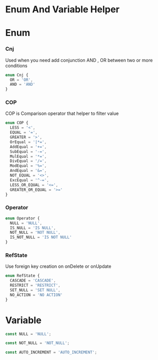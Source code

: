 # Enum And Variable Helper

# Enum

### Cnj

Used when you need add conjunction AND , OR between two or more conditions

```ts
enum Cnj {
  OR = 'OR',
  AND = 'AND'
}
```

### COP

COP is Comparison operator that helper to filter value

```ts
enum COP {
  LESS = '<',
  EQUAL = '=',
  GREATER = '>',
  OrEqual = '|*=',
  AddEqual = '+=',
  SubEqual = '-=',
  MulEqual = '*=',
  DivEqual = '/=',
  ModEqual = '%=',
  AndEqual = '&=',
  NOT_EQUAL = '<>',
  ExcEqual = '^-=',
  LESS_OR_EQUAL = '<=',
  GREATER_OR_EQUAL = '>='
}
```

### Operator

```ts
enum Operator {
  NULL = 'NULL',
  IS_NULL = 'IS NULL',
  NOT_NULL = 'NOT NULL',
  IS_NOT_NULL = 'IS NOT NULL'
}
```

### RefState

Use foreign key creation on onDelete or onUpdate

```ts
enum RefState {
  CASCADE = 'CASCADE',
  RESTRICT = 'RESTRICT',
  SET_NULL = 'SET NULL',
  NO_ACTION = 'NO ACTION'
}
```

# Variable

```ts
const NULL = 'NULL';

const NOT_NULL = 'NOT_NULL';

const AUTO_INCREMENT = 'AUTO_INCREMENT';
```
